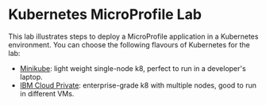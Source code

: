 # Kubernetes MicroProfile Lab
This lab illustrates steps to deploy a MicroProfile application in a Kubernetes environment.  You can choose the following flavours of Kubernetes for the lab:

*  [Minikube](https://github.com/microservices-api/kubernetes-microprofile-lab/tree/master/lab-instructions/minikube): light weight single-node k8, perfect to run in a developer's laptop.
*  [IBM Cloud Private](https://github.com/microservices-api/kubernetes-microprofile-lab/tree/master/lab-instructions/ibm-cloud-private): enterprise-grade k8 with multiple nodes, good to run in different VMs.
